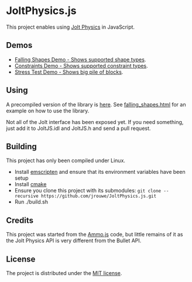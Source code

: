 # JoltPhysics.js

This project enables using [Jolt Physics](https://github.com/jrouwe/JoltPhysics) in JavaScript.

## Demos

* [Falling Shapes Demo - Shows supported shape types](http://htmlpreview.github.io/?https://github.com/jrouwe/JoltPhysics.js/blob/main/Examples/falling_shapes.html).
* [Constraints Demo - Shows supported constraint types](http://htmlpreview.github.io/?https://github.com/jrouwe/JoltPhysics.js/blob/main/Examples/constraints.html).
* [Stress Test Demo - Shows big pile of blocks](http://htmlpreview.github.io/?https://github.com/jrouwe/JoltPhysics.js/blob/main/Examples/stress_test.html).

## Using

A precompiled version of the library is [here](Examples/js/jolt.js). See [falling_shapes.html](Examples/falling_shapes.html) for an example on how to use the library.

Not all of the Jolt interface has been exposed yet. If you need something, just add it to JoltJS.idl and JoltJS.h and send a pull request.

## Building

This project has only been compiled under Linux.

* Install [emscripten](https://emscripten.org/) and ensure that its environment variables have been setup
* Install [cmake](https://cmake.org/)
* Ensure you clone this project with its submodules: `git clone --recursive https://github.com/jrouwe/JoltPhysics.js.git`
* Run ./build.sh

## Credits

This project was started from the [Ammo.js](https://github.com/kripken/ammo.js) code, but little remains of it as the Jolt Physics API is very different from the Bullet API.

## License

The project is distributed under the [MIT license](LICENSE).
